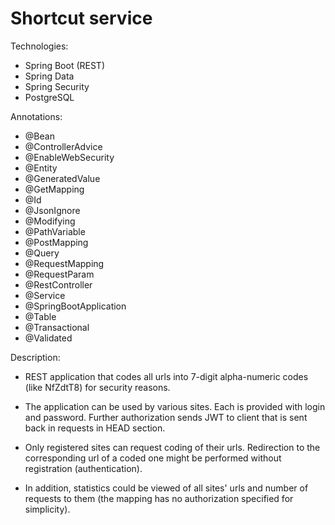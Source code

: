# Shortcut service

Technologies:

- Spring Boot (REST)
- Spring Data
- Spring Security
- PostgreSQL

Annotations:

- @Bean
- @ControllerAdvice
- @EnableWebSecurity
- @Entity
- @GeneratedValue
- @GetMapping
- @Id
- @JsonIgnore
- @Modifying
- @PathVariable
- @PostMapping
- @Query
- @RequestMapping
- @RequestParam
- @RestController
- @Service
- @SpringBootApplication
- @Table
- @Transactional
- @Validated

Description:

- REST application that codes all urls into 7-digit alpha-numeric codes (like NfZdtT8) for security reasons.


- The application can be used by various sites. Each is provided with login and password. Further authorization sends 
  JWT to client that is sent back in requests in HEAD section.


- Only registered sites can request coding of their urls. Redirection to the corresponding url of a coded one might 
  be performed without registration (authentication).


- In addition, statistics could be viewed of all sites' urls and number of requests to them (the mapping has no 
  authorization specified for simplicity).
  
